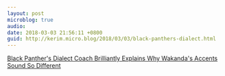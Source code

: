 ```yaml
---
layout: post
microblog: true
audio: 
date: 2018-03-03 21:56:11 +0800
guid: http://kerim.micro.blog/2018/03/03/black-panthers-dialect.html
---
```

[Black Panther's Dialect Coach Brilliantly Explains Why Wakanda's Accents Sound So Different](https://io9.gizmodo.com/black-panthers-dialect-coach-brilliantly-explains-why-w-1823243739)
